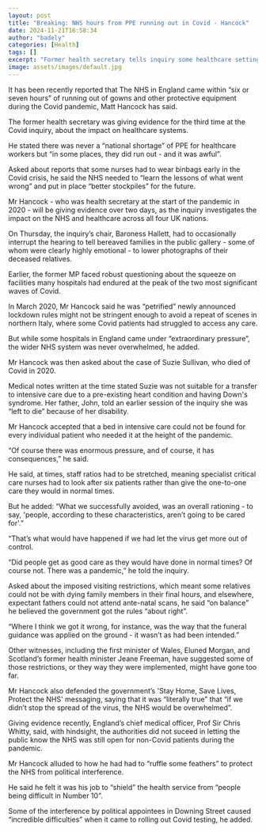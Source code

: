 ```yaml
---
layout: post
title: "Breaking: NHS hours from PPE running out in Covid - Hancock"
date: 2024-11-21T16:58:34
author: "badely"
categories: [Health]
tags: []
excerpt: "Former health secretary tells inquiry some healthcare settings did run out - 'and it was awful'."
image: assets/images/default.jpg
---
```


It has been recently reported that The NHS in England came within “six or seven hours” of running out of gowns and other protective equipment during the Covid pandemic, Matt Hancock has said.

The former health secretary was giving evidence for the third time at the Covid inquiry, about the impact on healthcare systems.

He stated there was never a “national shortage” of PPE for healthcare workers but “in some places, they did run out - and it was awful”.

Asked about reports that some nurses had to wear binbags early in the Covid crisis, he said the NHS needed to “learn the lessons of what went wrong” and put in place “better stockpiles” for the future.

Mr Hancock - who was health secretary at the start of the pandemic in 2020 - will be giving evidence over two days, as the inquiry investigates the impact on the NHS and healthcare across all four UK nations.

On Thursday, the inquiry’s chair, Baroness Hallett, had to occasionally interrupt the hearing to tell bereaved families in the public gallery - some of whom were clearly highly emotional - to lower photographs of their deceased relatives.

Earlier, the former MP faced robust questioning about the squeeze on facilities many hospitals had endured at the peak of the two most significant waves of Covid.

In March 2020, Mr Hancock said he was “petrified” newly announced lockdown rules might not be stringent enough to avoid a repeat of scenes in northern Italy, where some Covid patients had struggled to access any care.

But while some hospitals in England came under “extraordinary pressure”, the wider NHS system was never overwhelmed, he added.

Mr Hancock was then asked about the case of Suzie Sullivan, who died of Covid in 2020. 

Medical notes written at the time stated Suzie was not suitable for a transfer to intensive care due to a pre-existing heart condition and having Down's syndrome. Her father, John, told an earlier session of the inquiry she was “left to die” because of her disability.

Mr Hancock accepted that a bed in intensive care could not be found for every individual patient who needed it at the height of the pandemic.

“Of course there was enormous pressure, and of course, it has consequences,” he said.

He said, at times, staff ratios had to be stretched, meaning specialist critical care nurses had to look after six patients rather than give the one-to-one care they would in normal times.

But he added: “What we successfully avoided, was an overall rationing - to say, 'people, according to these characteristics, aren’t going to be cared for'.” 

“That’s what would have happened if we had let the virus get more out of control.

“Did people get as good care as they would have done in normal times? Of course not. There was a pandemic,” he told the inquiry.

Asked about the imposed visiting restrictions, which meant some relatives could not be with dying family members in their final hours, and elsewhere, expectant fathers could not attend ante-natal scans, he said “on balance” he believed the government got the rules “about right”.

“Where I think we got it wrong, for instance, was the way that the funeral guidance was applied on the ground - it wasn’t as had been intended.”

Other witnesses, including the first minister of Wales, Eluned Morgan, and Scotland’s former health minister Jeane Freeman, have suggested some of those restrictions, or they way they were implemented, might have gone too far.

Mr Hancock also defended the government’s 'Stay Home, Save Lives, Protect the NHS' messaging, saying that it was “literally true” that “if we didn’t stop the spread of the virus, the NHS would be overwhelmed”.

Giving evidence recently, England’s chief medical officer, Prof Sir Chris Whitty, said, with hindsight, the authorities did not suceed in letting the public know the NHS was still open for non-Covid patients during the pandemic.

Mr Hancock alluded to how he had had to “ruffle some feathers” to protect the NHS from political interference.

He said he felt it was his job to “shield” the health service from “people being difficult in Number 10”.

Some of the interference by political appointees in Downing Street caused “incredible difficulties” when it came to rolling out Covid testing, he added.

